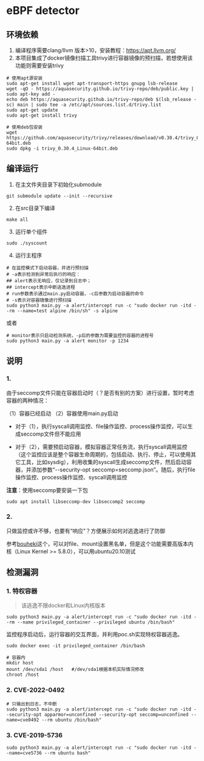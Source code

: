 # eBPF detector

## 环境依赖
1. 编译程序需要clang/llvm 版本>10，安装教程：https://apt.llvm.org/  
2. 本项目集成了docker镜像扫描工具trivy进行容器镜像的预扫描，若想使用该功能则需要安装trivy

```shell
# 使用apt源安装
sudo apt-get install wget apt-transport-https gnupg lsb-release
wget -qO - https://aquasecurity.github.io/trivy-repo/deb/public.key | sudo apt-key add -
echo deb https://aquasecurity.github.io/trivy-repo/deb $(lsb_release -sc) main | sudo tee -a /etc/apt/sources.list.d/trivy.list
sudo apt-get update
sudo apt-get install trivy

# 使用deb包安装
wget https://github.com/aquasecurity/trivy/releases/download/v0.30.4/trivy_0.30.4_Linux-64bit.deb
sudo dpkg -i trivy_0.30.4_Linux-64bit.deb
```

## 编译运行
1. 在主文件夹目录下初始化submodule
```shell
git submodule update --init --recursive
```
2. 在src目录下编译
```shell
make all
```
3. 运行单个组件
```shell
sudo ./syscount
```
4. 运行主程序
```shell
# 在监控模式下启动容器，并进行预扫描
# -a表示检测到异常后执行的响应：
## alert表示无响应，仅记录到日志中；
## intercept表示中断逃逸进程
# run参数表示通过main.py启动容器，-c后参数为启动容器的命令
# -s表示对容器镜像进行预扫描
sudo python3 main.py -a alert/intercept run -c "sudo docker run -itd --rm --name=test alpine /bin/sh" -s alpine

```
或者
```shell
# monitor表示只启动检测系统，-p后的参数为需要监控的容器的进程号
sudo python3 main.py -a alert monitor -p 1234
```

## 说明
### 1. 
由于seccomp文件只能在容器启动时（？是否有别的方案）进行设置，暂时考虑容器的两种情况：

（1）容器已经启动 （2）容器使用main.py启动

- 对于（1），执行syscall调用监控、file操作监控、process操作监控，可以生成seccomp文件但不能应用

- 对于（2），需要预启动容器，模拟容器正常任务流，执行syscall调用监控（这个监控应该是整个容器生命周期的，包括启动、执行、停止，可以使用其它工具，比如sysdig），利用收集的syscall生成seccomp文件，然后启动容器，并添加参数“--security-opt seccomp=seccomp.json”。随后，执行file操作监控、process操作监控、syscall调用监控

**注意**：使用seccomp要安装一下包

```shell
sudo apt install libseccomp-dev libseccomp2 seccomp
```

### 2.
只做监控或许不够，也要有“响应”？方便展示如何对逃逸进行了防御

参考[bouheki](https://github.com/mrtc0/bouheki/tree/master/pkg/bpf/c)这个，可以对file、mount设置黑名单，但是这个功能需要高版本内核（Linux Kernel >= 5.8.0），可以用ubuntu20.10测试


## 检测漏洞
### 1. 特权容器
> 该逃逸不限docker和Linux内核版本

```shell
sudo python3 main.py -a alert/intercept run -c "sudo docker run -itd --rm --name privileged_container --privileged ubuntu /bin/bash"
```

监控程序启动后，运行容器的交互界面，并利用poc.sh实现特权容器逃逸。

```shell
sudo docker exec -it privileged_container /bin/bash

# 容器内
mkdir host
mount /dev/sda1 /host   #/dev/sda1根据本机实际情况修改
chroot /host
```

### 2. CVE-2022-0492
```shell
# 只输出到日志，不中断
sudo python3 main.py -a alert/intercept run -c "sudo docker run -itd --security-opt apparmor=unconfined --security-opt seccomp=unconfined --name=cve0492 --rm ubuntu /bin/bash"

```

### 3. CVE-2019-5736
```shell
sudo python3 main.py -a alert/intercept run -c "sudo docker run -itd --name=cve5736 --rm ubuntu bash"
```

